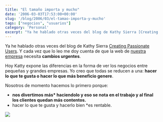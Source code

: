 ```yaml
---
title: "El tamaño importa y mucho"
date: '2006-03-03T17:53:00+00:00'
slug: '/blog/2006/03/el-tamao-importa-y-mucho'
tags: ["negocios", "usuarios"]
category: 'Personal'
excerpt: "Ya he hablado otras veces del blog de Kathy Sierra [Creating Passionate Users]( Y cada vez que lo leo me doy cuenta de que la web de [nuestra emp..."
---
```

Ya he hablado otras veces del blog de Kathy Sierra [Creating Passionate Users](http://headrush.typepad.com/creating_passionate_users/). Y cada vez que lo leo me doy cuenta de que la web de [nuestra empresa](http://www.informatica32.com) necesita **cambios urgentes**.

Hoy Katty expone las diferencias en la forma de ver los negocios entre pequeñas y grandes empresas. Yo creo que todas se reducen a una: **hacer lo que te gusta o hacer lo que más beneficio genere**.

Nosotros de momento hacemos lo primero porque:

- **nos divertimos más\* haciendolo y eso se nota en el trabajo y al final los clientes quedan más contentos.**
- hacer lo que te gusta y hacerlo bien \*es rentable.

![](http://jorgegorka.files.wordpress.com/startuptable.jpg)

